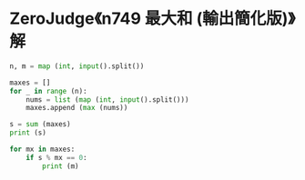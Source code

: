 # ZeroJudge《n749 最大和 (輸出簡化版)》解

```python
n, m = map (int, input().split())

maxes = []
for _ in range (n):
    nums = list (map (int, input().split()))
    maxes.append (max (nums))

s = sum (maxes)
print (s)

for mx in maxes:
    if s % mx == 0:
        print (m)
```